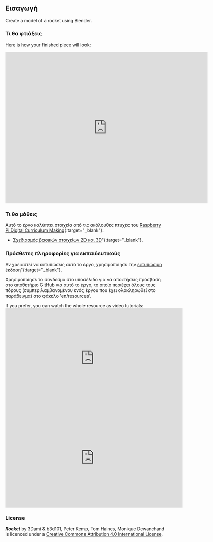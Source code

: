 ## Εισαγωγή

Create a model of a rocket using Blender.

### Τι θα φτιάξεις

Here is how your finished piece will look:

<div class="sketchfab-embed-wrapper"><iframe width="640" height="480" src="https://sketchfab.com/models/5660fd9d487e4175bd3b7d97c6277f39/embed" frameborder="0" allowvr allowfullscreen mozallowfullscreen="true" webkitallowfullscreen="true" onmousewheel=""></iframe>
</div>

### Τι θα μάθεις

Αυτό το έργο καλύπτει στοιχεία από τις ακόλουθες πτυχές του [Raspberry Pi Digital Curriculum Making](http://rpf.io/curriculum){:target="_blank"}:

+ [Σχεδιασμός βασικών στοιχείων 2D και 3D](https://curriculum.raspberrypi.org/design/creator/)"{:target="_blank"}.

### Πρόσθετες πληροφορίες για εκπαιδευτικούς

Αν χρειαστεί να εκτυπώσεις αυτό το έργο, χρησιμοποίησε την [εκτυπώσιμη έκδοση](https://projects.raspberrypi.org/en/projects/blender-rocket/print)"{:target="_blank"}.

Χρησιμοποίησε το σύνδεσμο στο υποσέλιδο για να αποκτήσεις πρόσβαση στο αποθετήριο GitHub για αυτό το έργο, το οποίο περιέχει όλους τους πόρους (συμπεριλαμβανομένου ενός έργου που έχει ολοκληρωθεί στο παράδειγμα) στο φάκελο 'en/resources'.

If you prefer, you can watch the whole resource as video tutorials: <iframe width="560" height="315" src="https://www.youtube.com/embed/SlhTaqJvqlo?rel=0" frameborder="0" allowfullscreen mark="crwd-mark"></iframe> <iframe width="560" height="315" src="https://www.youtube.com/embed/7jj5e2LckMQ?rel=0" frameborder="0" allowfullscreen mark="crwd-mark"></iframe> 

### License

***Rocket*** by 3Dami & b3d101, Peter Kemp, Tom Haines, Monique Dewanchand is licenced under a [Creative Commons Attribution 4.0 International License](http://creativecommons.org/licenses/by-sa/4.0/).